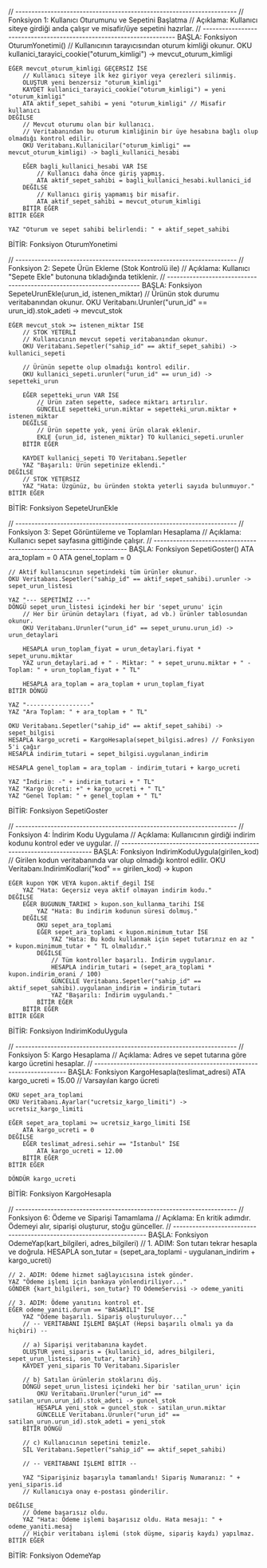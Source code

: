 // ---------------------------------------------------------------------
// Fonksiyon 1: Kullanıcı Oturumunu ve Sepetini Başlatma
// Açıklama: Kullanıcı siteye girdiği anda çalışır ve misafir/üye sepetini hazırlar.
// ---------------------------------------------------------------------
BAŞLA: Fonksiyon OturumYonetimi()
    // Kullanıcının tarayıcısından oturum kimliği okunur.
    OKU kullanici_tarayici_cookie("oturum_kimligi") -> mevcut_oturum_kimligi

    EĞER mevcut_oturum_kimligi GEÇERSİZ İSE
        // Kullanıcı siteye ilk kez giriyor veya çerezleri silinmiş.
        OLUŞTUR yeni benzersiz "oturum_kimligi"
        KAYDET kullanici_tarayici_cookie("oturum_kimligi") = yeni "oturum_kimligi"
        ATA aktif_sepet_sahibi = yeni "oturum_kimligi" // Misafir kullanıcı
    DEĞİLSE
        // Mevcut oturumu olan bir kullanıcı.
        // Veritabanından bu oturum kimliğinin bir üye hesabına bağlı olup olmadığı kontrol edilir.
        OKU Veritabanı.Kullanicilar("oturum_kimligi" == mevcut_oturum_kimligi) -> bagli_kullanici_hesabi

        EĞER bagli_kullanici_hesabi VAR İSE
            // Kullanıcı daha önce giriş yapmış.
            ATA aktif_sepet_sahibi = bagli_kullanici_hesabi.kullanici_id
        DEĞİLSE
            // Kullanıcı giriş yapmamış bir misafir.
            ATA aktif_sepet_sahibi = mevcut_oturum_kimligi
        BİTİR EĞER
    BİTİR EĞER

    YAZ "Oturum ve sepet sahibi belirlendi: " + aktif_sepet_sahibi
BİTİR: Fonksiyon OturumYonetimi

// ---------------------------------------------------------------------
// Fonksiyon 2: Sepete Ürün Ekleme (Stok Kontrolü ile)
// Açıklama: Kullanıcı "Sepete Ekle" butonuna tıkladığında tetiklenir.
// ---------------------------------------------------------------------
BAŞLA: Fonksiyon SepeteUrunEkle(urun_id, istenen_miktar)
    // Ürünün stok durumu veritabanından okunur.
    OKU Veritabanı.Urunler("urun_id" == urun_id).stok_adeti -> mevcut_stok

    EĞER mevcut_stok >= istenen_miktar İSE
        // STOK YETERLİ
        // Kullanıcının mevcut sepeti veritabanından okunur.
        OKU Veritabanı.Sepetler("sahip_id" == aktif_sepet_sahibi) -> kullanici_sepeti

        // Ürünün sepette olup olmadığı kontrol edilir.
        OKU kullanici_sepeti.urunler("urun_id" == urun_id) -> sepetteki_urun

        EĞER sepetteki_urun VAR İSE
            // Ürün zaten sepette, sadece miktarı artırılır.
            GÜNCELLE sepetteki_urun.miktar = sepetteki_urun.miktar + istenen_miktar
        DEĞİLSE
            // Ürün sepette yok, yeni ürün olarak eklenir.
            EKLE {urun_id, istenen_miktar} TO kullanici_sepeti.urunler
        BİTİR EĞER

        KAYDET kullanici_sepeti TO Veritabanı.Sepetler
        YAZ "Başarılı: Ürün sepetinize eklendi."
    DEĞİLSE
        // STOK YETERSIZ
        YAZ "Hata: Üzgünüz, bu üründen stokta yeterli sayıda bulunmuyor."
    BİTİR EĞER
BİTİR: Fonksiyon SepeteUrunEkle

// ---------------------------------------------------------------------
// Fonksiyon 3: Sepet Görüntüleme ve Toplamları Hesaplama
// Açıklama: Kullanıcı sepet sayfasına gittiğinde çalışır.
// ---------------------------------------------------------------------
BAŞLA: Fonksiyon SepetiGoster()
    ATA ara_toplam = 0
    ATA genel_toplam = 0

    // Aktif kullanıcının sepetindeki tüm ürünler okunur.
    OKU Veritabanı.Sepetler("sahip_id" == aktif_sepet_sahibi).urunler -> sepet_urun_listesi

    YAZ "--- SEPETİNİZ ---"
    DÖNGÜ sepet_urun_listesi içindeki her bir 'sepet_urunu' için
        // Her bir ürünün detayları (fiyat, ad vb.) ürünler tablosundan okunur.
        OKU Veritabanı.Urunler("urun_id" == sepet_urunu.urun_id) -> urun_detaylari

        HESAPLA urun_toplam_fiyat = urun_detaylari.fiyat * sepet_urunu.miktar
        YAZ urun_detaylari.ad + " - Miktar: " + sepet_urunu.miktar + " - Toplam: " + urun_toplam_fiyat + " TL"

        HESAPLA ara_toplam = ara_toplam + urun_toplam_fiyat
    BİTİR DÖNGÜ

    YAZ "------------------"
    YAZ "Ara Toplam: " + ara_toplam + " TL"

    OKU Veritabanı.Sepetler("sahip_id" == aktif_sepet_sahibi) -> sepet_bilgisi
    HESAPLA kargo_ucreti = KargoHesapla(sepet_bilgisi.adres) // Fonksiyon 5'i çağır
    HESAPLA indirim_tutari = sepet_bilgisi.uygulanan_indirim

    HESAPLA genel_toplam = ara_toplam - indirim_tutari + kargo_ucreti

    YAZ "İndirim: -" + indirim_tutari + " TL"
    YAZ "Kargo Ücreti: +" + kargo_ucreti + " TL"
    YAZ "Genel Toplam: " + genel_toplam + " TL"
BİTİR: Fonksiyon SepetiGoster

// ---------------------------------------------------------------------
// Fonksiyon 4: İndirim Kodu Uygulama
// Açıklama: Kullanıcının girdiği indirim kodunu kontrol eder ve uygular.
// ---------------------------------------------------------------------
BAŞLA: Fonksiyon IndirimKoduUygula(girilen_kod)
    // Girilen kodun veritabanında var olup olmadığı kontrol edilir.
    OKU Veritabanı.IndirimKodlari("kod" == girilen_kod) -> kupon

    EĞER kupon YOK VEYA kupon.aktif_degil İSE
        YAZ "Hata: Geçersiz veya aktif olmayan indirim kodu."
    DEĞİLSE
        EĞER BUGUNUN_TARIHI > kupon.son_kullanma_tarihi İSE
            YAZ "Hata: Bu indirim kodunun süresi dolmuş."
        DEĞİLSE
            OKU sepet_ara_toplami
            EĞER sepet_ara_toplami < kupon.minimum_tutar İSE
                YAZ "Hata: Bu kodu kullanmak için sepet tutarınız en az " + kupon.minimum_tutar + " TL olmalıdır."
            DEĞİLSE
                // Tüm kontroller başarılı. İndirim uygulanır.
                HESAPLA indirim_tutari = (sepet_ara_toplami * kupon.indirim_orani / 100)
                GÜNCELLE Veritabanı.Sepetler("sahip_id" == aktif_sepet_sahibi).uygulanan_indirim = indirim_tutari
                YAZ "Başarılı: İndirim uygulandı."
            BİTİR EĞER
        BİTİR EĞER
    BİTİR EĞER
BİTİR: Fonksiyon IndirimKoduUygula

// ---------------------------------------------------------------------
// Fonksiyon 5: Kargo Hesaplama
// Açıklama: Adres ve sepet tutarına göre kargo ücretini hesaplar.
// ---------------------------------------------------------------------
BAŞLA: Fonksiyon KargoHesapla(teslimat_adresi)
    ATA kargo_ucreti = 15.00 // Varsayılan kargo ücreti

    OKU sepet_ara_toplami
    OKU Veritabanı.Ayarlar("ucretsiz_kargo_limiti") -> ucretsiz_kargo_limiti

    EĞER sepet_ara_toplami >= ucretsiz_kargo_limiti İSE
        ATA kargo_ucreti = 0
    DEĞİLSE
        EĞER teslimat_adresi.sehir == "İstanbul" İSE
            ATA kargo_ucreti = 12.00
        BİTİR EĞER
    BİTİR EĞER

    DÖNDÜR kargo_ucreti
BİTİR: Fonksiyon KargoHesapla

// ---------------------------------------------------------------------
// Fonksiyon 6: Ödeme ve Siparişi Tamamlama
// Açıklama: En kritik adımdır. Ödemeyi alır, siparişi oluşturur, stoğu günceller.
// ---------------------------------------------------------------------
BAŞLA: Fonksiyon OdemeYap(kart_bilgileri, adres_bilgileri)
    // 1. ADIM: Son tutarı tekrar hesapla ve doğrula.
    HESAPLA son_tutar = (sepet_ara_toplami - uygulanan_indirim + kargo_ucreti)

    // 2. ADIM: Ödeme hizmet sağlayıcısına istek gönder.
    YAZ "Ödeme işlemi için bankaya yönlendiriliyor..."
    GÖNDER {kart_bilgileri, son_tutar} TO OdemeServisi -> odeme_yaniti

    // 3. ADIM: Ödeme yanıtını kontrol et.
    EĞER odeme_yaniti.durum == "BASARILI" İSE
        YAZ "Ödeme başarılı. Sipariş oluşturuluyor..."
        // -- VERİTABANI İŞLEMİ BAŞLAT (Hepsi başarılı olmalı ya da hiçbiri) --
        
        // a) Siparişi veritabanına kaydet.
        OLUŞTUR yeni_siparis = {kullanici_id, adres_bilgileri, sepet_urun_listesi, son_tutar, tarih}
        KAYDET yeni_siparis TO Veritabanı.Siparisler

        // b) Satılan ürünlerin stoklarını düş.
        DÖNGÜ sepet_urun_listesi içindeki her bir 'satilan_urun' için
            OKU Veritabanı.Urunler("urun_id" == satilan_urun.urun_id).stok_adeti -> guncel_stok
            HESAPLA yeni_stok = guncel_stok - satilan_urun.miktar
            GÜNCELLE Veritabanı.Urunler("urun_id" == satilan_urun.urun_id).stok_adeti = yeni_stok
        BİTİR DÖNGÜ

        // c) Kullanıcının sepetini temizle.
        SİL Veritabanı.Sepetler("sahip_id" == aktif_sepet_sahibi)

        // -- VERİTABANI İŞLEMİ BİTİR --

        YAZ "Siparişiniz başarıyla tamamlandı! Sipariş Numaranız: " + yeni_siparis.id
        // Kullanıcıya onay e-postası gönderilir.
        
    DEĞİLSE
        // Ödeme başarısız oldu.
        YAZ "Hata: Ödeme işlemi başarısız oldu. Hata mesajı: " + odeme_yaniti.mesaj
        // Hiçbir veritabanı işlemi (stok düşme, sipariş kaydı) yapılmaz.
    BİTİR EĞER
BİTİR: Fonksiyon OdemeYap
